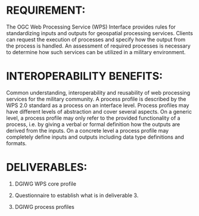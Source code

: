 # REQUIREMENT:

The OGC Web Processing Service (WPS) Interface provides rules for standardizing inputs and outputs for geospatial processing services. Clients can request the execution of processes and specify how the output from the process is handled. An assessment of required processes is necessary to determine how such services can be utilized in a military environment.


# INTEROPERABILITY BENEFITS:

Common understanding, interoperability and reusability of web processing services for the military community. A process profile is described by the WPS 2.0 standard as a process on an interface level. Process profiles may have different levels of abstraction and cover several aspects. On a generic level, a process profile may only refer to the provided functionality of a process, i.e. by giving a verbal or formal definition how the outputs are derived from the inputs. On a concrete level a process profile may completely define inputs and outputs including data type definitions and formats.

# DELIVERABLES:

1.  DGIWG WPS core profile

2. Questionnaire to establish what is in deliverable 3.

3. DGIWG process profiles
